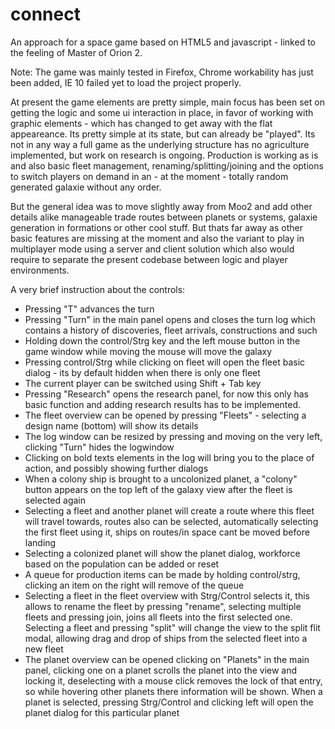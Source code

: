 connect
=======

An approach for a space game based on HTML5 and javascript - linked to the feeling of Master of Orion 2.

Note: The game was mainly tested in Firefox, Chrome workability has just been added, IE 10 failed yet to load the project properly.

At present the game elements are pretty simple, main focus has been set on getting the logic and some ui interaction in place, in favor of working with graphic elements - which has changed to get away with the flat appeareance. Its pretty simple at its state, but can already be "played". Its not in any way a full game as the underlying structure has no agriculture implemented, but work on research is ongoing.
Production is working as is and also basic fleet management, renaming/splitting/joining and the options to switch players on demand in an - at the moment - totally random generated galaxie without any order.

But the general idea was to move slightly away from Moo2 and add other details alike manageable trade routes between planets or systems, galaxie generation in formations or other cool stuff. But thats far away as other basic features are missing at the moment and also the variant to play in multiplayer mode using a server and client solution which also would require to separate the present codebase between logic and player environments.

A very brief instruction about the controls:
- Pressing "T" advances the turn
- Pressing "Turn" in the main panel opens and closes the turn log which contains a history of discoveries, fleet arrivals, constructions and such
- Holding down the control/Strg key and the left mouse button in the game window while moving the mouse will move the galaxy
- Pressing control/Strg while clicking on fleet will open the fleet basic dialog - its by default hidden when there is only one fleet
- The current player can be switched using Shift + Tab key
- Pressing "Research" opens the research panel, for now this only has basic function and adding research results has to be implemented.
- The fleet overview can be opened by pressing "Fleets" - selecting a design name (bottom) will show its details
- The log window can be resized by pressing and moving on the very left, clicking "Turn" hides the logwindow
- Clicking on bold texts elements in the log will bring you to the place of action, and possibly showing further dialogs
- When a colony ship is brought to a uncolonized planet, a "colony" button appears on the top left of the galaxy view after the fleet is selected again
- Selecting a fleet and another planet will create a route where this fleet will travel towards, routes also can be selected, automatically selecting the first fleet using it, ships on routes/in space cant be moved before landing
- Selecting a colonized planet will show the planet dialog, workforce based on the population can be added or reset
- A queue for production items can be made by holding control/strg, clicking an item on the right will remove of the queue
- Selecting a fleet in the fleet overview with Strg/Control selects it, this allows to rename the fleet by pressing "rename", selecting multiple fleets and pressing join, joins all fleets into the first selected one. Selecting a fleet and pressing "split" will change the view to the split flit modal, allowing drag and drop of ships from the selected fleet into a new fleet
- The planet overview can be opened clicking on "Planets" in the main panel, clicking one on a planet scrolls the planet into the view and locking it, deselecting with a mouse click removes the lock of that entry, so while hovering other planets there information will be shown. When a planet is selected, pressing Strg/Control and clicking left will open the planet dialog for this particular planet


